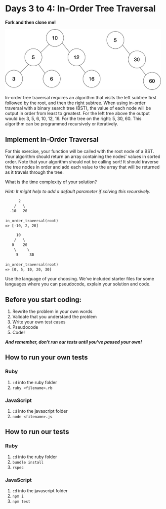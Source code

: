 # Days 3 to 4: In-Order Tree Traversal

**Fork and then clone me!**

![Binary search trees](./trees.png)

In-order tree traversal requires an algorithm that visits the left subtree first followed by the root, and then the right subtree. When using in-order traversal with a binary search tree (BST), the value of each node will be output in order from least to greatest. For the left tree above the output would be: 3, 5, 6, 10, 12, 16. For the tree on the right: 5, 30, 60. This algorithm can be programmed recursively or iteratively.

## Implement In-Order Traversal

For this exercise, your function will be called with the root node of a BST. Your algorithm should return an array containing the nodes' values in sorted order. Note that your algorithm should not be calling sort! It should traverse the tree nodes in order and add each value to the array that will be returned as it travels through the tree.

What is the time complexity of your solution?

_Hint: It might help to add a default parameter if solving this recursively._

```
      2
    /   \
  -10   20

in_order_traversal(root)
=> [-10, 2, 20] 
```

```
     10
    /   \
   0    20
    \     \
     5     30

in_order_traversal(root)
=> [0, 5, 10, 20, 30] 
```

Use the language of your choosing. We've included starter files for some languages where you can pseudocode, explain your solution and code.

## Before you start coding:

1. Rewrite the problem in your own words
2. Validate that you understand the problem
3. Write your own test cases
4. Pseudocode
5. Code!

**_And remember, don't run our tests until you've passed your own!_**

## How to run your own tests

### Ruby

1. `cd` into the ruby folder
2. `ruby <filename>.rb`

### JavaScript

1. `cd` into the javascript folder
2. `node <filename>.js`

## How to run our tests

### Ruby

1. `cd` into the ruby folder
2. `bundle install`
3. `rspec`

### JavaScript

1. `cd` into the javascript folder
2. `npm i`
3. `npm test`
